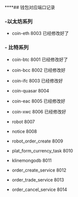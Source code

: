 ****## 钱包对应端口记录

### -以太坊系列

- coin-eth 8003 已经修改好了

### - 比特系列
- coin-btc 8001 已经修改好了

- coin-bcc 8002  已经修改好

- coin-ifc 8003  已经修改好

- coin-quasar 8004

- coin-eac 8005 已经修改好

- coin-xwc 8006 已经修改好

- robot 8007 

- notice 8008 

- robot_order_create 8009

- plat_form_currency_task 8010

- klinemongodb 8011

- order_create_service 8012

- order_trade_service 8013

- order_cancel_service 8014